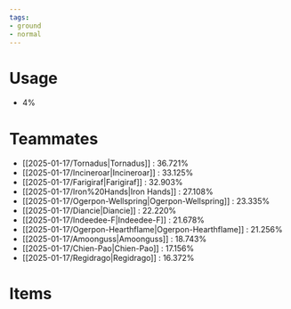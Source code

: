 ```yaml
---
tags:
- ground
- normal
---
```

# Usage
- 4%
# Teammates
- [[2025-01-17/Tornadus|Tornadus]] : 36.721%
- [[2025-01-17/Incineroar|Incineroar]] : 33.125%
- [[2025-01-17/Farigiraf|Farigiraf]] : 32.903%
- [[2025-01-17/Iron%20Hands|Iron Hands]] : 27.108%
- [[2025-01-17/Ogerpon-Wellspring|Ogerpon-Wellspring]] : 23.335%
- [[2025-01-17/Diancie|Diancie]] : 22.220%
- [[2025-01-17/Indeedee-F|Indeedee-F]] : 21.678%
- [[2025-01-17/Ogerpon-Hearthflame|Ogerpon-Hearthflame]] : 21.256%
- [[2025-01-17/Amoonguss|Amoonguss]] : 18.743%
- [[2025-01-17/Chien-Pao|Chien-Pao]] : 17.156%
- [[2025-01-17/Regidrago|Regidrago]] : 16.372%
# Items